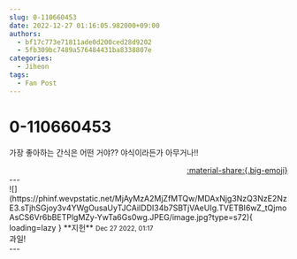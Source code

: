```yaml
---
slug: 0-110660453
date: 2022-12-27 01:16:05.982000+09:00
authors:
  - bf17c773e71811ade0d200ced28d9202
  - 5fb309bc7489a576484431ba8338807e
categories:
  - Jiheon
tags:
  - Fan Post
---
```


# 0-110660453

<div class="post-container" markdown="1">
<div class="content-container md-sidebar__scrollwrap" markdown="1">

가장 좋아하는 간식은 어떤 거야?? 야식이라든가 아무거나!!

</div>
</div>

<div style="text-align: right;" markdown="1">
<a href="https://weverse.io/fromis9/fanpost/0-110660453" style="text-align: right;">:material-share:{.big-emoji}</a>
</div>
---

<div class="comments-container md-sidebar__scrollwrap" markdown="1">
<div class="comment" markdown="1">
<div class='id-container' markdown="1">
![](https://phinf.wevpstatic.net/MjAyMzA2MjZfMTQw/MDAxNjg3NzQ3NzE2NzE3.sTjhSGjoy3v4YWgOusaUyTJCAiIDDI34b7SBTjVAeUIg.TVETBI6wZ_tQjmoAsCS6Vr6bBETPlgMZy-YwTa6Gs0wg.JPEG/image.jpg?type=s72){ loading=lazy }
**<span class="artist">지헌</span>** <small>Dec 27 2022, 01:17</small><br>
</div>
<div class='comment-body' markdown="1">
과일!
</div>
</div>
</div>
---
